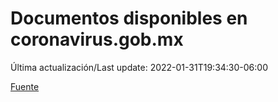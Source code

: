 # Documentos disponibles en coronavirus.gob.mx

Última actualización/Last update: 2022-01-31T19:34:30-06:00

 [Fuente](https://coronavirus.gob.mx/)
